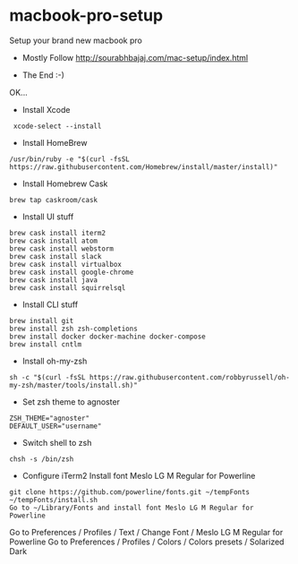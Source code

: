 # macbook-pro-setup
Setup your brand new macbook pro

* Mostly Follow http://sourabhbajaj.com/mac-setup/index.html

* The End :-)

OK...

* Install Xcode
```
 xcode-select --install
```
* Install HomeBrew
```
/usr/bin/ruby -e "$(curl -fsSL https://raw.githubusercontent.com/Homebrew/install/master/install)"
```
* Install Homebrew Cask
```
brew tap caskroom/cask
```
* Install UI stuff
```
brew cask install iterm2
brew cask install atom
brew cask install webstorm
brew cask install slack
brew cask install virtualbox
brew cask install google-chrome
brew cask install java
brew cask install squirrelsql
```
* Install CLI stuff
```
brew install git
brew install zsh zsh-completions
brew install docker docker-machine docker-compose
brew install cntlm
```
* Install oh-my-zsh
```
sh -c "$(curl -fsSL https://raw.githubusercontent.com/robbyrussell/oh-my-zsh/master/tools/install.sh)"
```
* Set zsh theme to agnoster
```
ZSH_THEME="agnoster"
DEFAULT_USER="username"
```
* Switch shell to zsh
```
chsh -s /bin/zsh
```
* Configure iTerm2
Install font Meslo LG M Regular for Powerline
```
git clone https://github.com/powerline/fonts.git ~/tempFonts
~/tempFonts/install.sh
Go to ~/Library/Fonts and install font Meslo LG M Regular for Powerline
```
Go to Preferences / Profiles / Text / Change Font / Meslo LG M Regular for Powerline
Go to Preferences / Profiles / Colors / Colors presets / Solarized Dark

